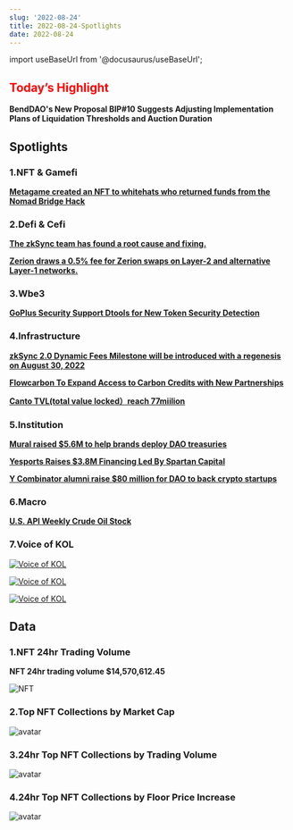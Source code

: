 ```yaml
---
slug: '2022-08-24'
title: 2022-08-24-Spotlights
date: 2022-08-24
---
```

import useBaseUrl from '@docusaurus/useBaseUrl';

## <font color='red'>Today’s Highlight</font> 
**BendDAO's New Proposal BIP#10 Suggests Adjusting Implementation Plans of Liquidation Thresholds and Auction Duration**


## Spotlights


### 1.NFT & Gamefi

[**Metagame created an NFT to whitehats who returned funds from the Nomad Bridge Hack**](https://twitter.com/nomadxyz_/status/1562097376214388736)



### 2.Defi & Cefi

[**The zkSync team has found a root cause and fixing.**](https://twitter.com/PhezzanProtocol/status/1562072051938369537?s=20)


[**Zerion draws a 0.5% fee for Zerion swaps on Layer-2 and alternative Layer-1 networks.**](https://zerion.io/blog/another-step-towards-decentralized-future-genesis-cards/)




### 3.Wbe3

[**GoPlus Security Support Dtools for New Token Security Detection**](https://medium.com/@metadtools/goplus-security-support-dtools-for-new-token-security-detection-39e8a6db37c5?source=rss------web3-5)




### 4.Infrastructure

[**zkSync 2.0 Dynamic Fees Milestone will be introduced with a regenesis on August 30, 2022**](https://twitter.com/zksync/status/1562105912743014400)


[**Flowcarbon To Expand Access to Carbon Credits with New Partnerships**](https://www.morningstar.com/news/business-wire/20220822005668/flowcarbon-to-expand-access-to-carbon-credits-with-new-partnerships)


[**Canto TVL(total value locked）reach 77miilion**](https://defillama.com/chain/Canto)



### 5.Institution

[**Mural raised $5.6M to help brands deploy DAO treasuries**](https://techcrunch.com/2022/08/23/mural-raised-5-6m-to-help-brands-deploy-dao-treasury-funds/)


[**Yesports Raises $3.8M Financing Led By Spartan Capital**](https://techcrunch.com/2022/08/23/mural-raised-5-6m-to-help-brands-deploy-dao-treasury-funds/)


[**Y Combinator alumni raise $80 million for DAO to back crypto startups**](https://techcrunch.com/2022/08/23/y-combinator-80-million-web3-crypto-startup-venture-capital-dao/)



### 6.Macro

[**U.S. API Weekly Crude Oil Stock**](https://www.investing.com/economic-calendar/api-weekly-crude-stock-656)



### 7.Voice of KOL

[![Voice of KOL](https://www.notion.so/image/https%3A%2F%2Fs3-us-west-2.amazonaws.com%2Fsecure.notion-static.com%2F65a9e171-1425-411f-9254-075b5766a311%2FUntitled.png?table=block&id=5966ea85-e096-41d4-bef6-d2c345ee77e1&spaceId=41114628-025a-49e8-b106-29a10cf50898&width=2000&userId=45751792-88bf-4e22-94dd-e59ac363f1e2&cache=v2)](https://twitter.com/BendDAO/status/1562097829841055745?s=20&t=SR18--r0uyjwJnNNngOEGA)

[![Voice of KOL](https://www.notion.so/image/https%3A%2F%2Fs3-us-west-2.amazonaws.com%2Fsecure.notion-static.com%2Fd3fb6140-fc9f-4149-a82f-cfe22cf09c87%2FUntitled.png?table=block&id=38ac105e-5602-4097-b0c5-78da4606afcd&spaceId=41114628-025a-49e8-b106-29a10cf50898&width=2000&userId=45751792-88bf-4e22-94dd-e59ac363f1e2&cache=v2)](https://twitter.com/WuBlockchain/status/1562253417132822528?s=20&t=CFI2KuTO0zHybwz9rrTn4A)

[![Voice of KOL](https://www.notion.so/image/https%3A%2F%2Fs3-us-west-2.amazonaws.com%2Fsecure.notion-static.com%2F1ac78568-992d-47f1-b5d4-7b23c81a35fd%2FUntitled.png?table=block&id=12b2d672-4a78-46ad-ac95-dbb8fbebce5c&spaceId=41114628-025a-49e8-b106-29a10cf50898&width=2000&userId=45751792-88bf-4e22-94dd-e59ac363f1e2&cache=v2)](https://twitter.com/cz_binance/status/1562107746933252096?s=20&t=CFI2KuTO0zHybwz9rrTn4A)



## Data


### 1.NFT 24hr Trading Volume

**NFT 24hr trading volume $14,570,612.45**

![NFT](https://www.notion.so/image/https%3A%2F%2Fs3-us-west-2.amazonaws.com%2Fsecure.notion-static.com%2Fd569699e-5071-430a-a607-c16863a87048%2FUntitled.png?table=block&id=d0036b5b-e152-4f90-9602-6584fbf07b56&spaceId=41114628-025a-49e8-b106-29a10cf50898&width=2000&userId=45751792-88bf-4e22-94dd-e59ac363f1e2&cache=v2)



### 2.Top NFT Collections by Market Cap

![avatar](https://www.notion.so/image/https%3A%2F%2Fs3-us-west-2.amazonaws.com%2Fsecure.notion-static.com%2Ffecb297f-72a4-4213-a217-65f5c95ef093%2FUntitled.png?table=block&id=83ad8b33-282f-4871-a054-90935f69eb39&spaceId=41114628-025a-49e8-b106-29a10cf50898&width=2000&userId=45751792-88bf-4e22-94dd-e59ac363f1e2&cache=v2)



### 3.24hr Top NFT Collections by Trading Volume

![avatar](https://www.notion.so/image/https%3A%2F%2Fs3-us-west-2.amazonaws.com%2Fsecure.notion-static.com%2Fa1b66f37-2d6e-4aef-b83a-1f9be011ac07%2FUntitled.png?table=block&id=8d6edf63-4a41-4559-ba9b-976190e118eb&spaceId=41114628-025a-49e8-b106-29a10cf50898&width=2000&userId=45751792-88bf-4e22-94dd-e59ac363f1e2&cache=v2)



### 4.24hr Top NFT Collections by Floor Price Increase

![avatar](https://www.notion.so/image/https%3A%2F%2Fs3-us-west-2.amazonaws.com%2Fsecure.notion-static.com%2Fcd01884f-404b-4360-97b9-4a380cd075df%2FUntitled.png?table=block&id=cff3a334-4320-4a57-90a0-e366dbe360fd&spaceId=41114628-025a-49e8-b106-29a10cf50898&width=2000&userId=45751792-88bf-4e22-94dd-e59ac363f1e2&cache=v2)